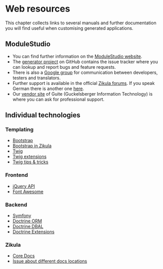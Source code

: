 # Web resources

This chapter collects links to several manuals and further documentation you will find useful when customising generated applications.

## ModuleStudio

* You can find further information on the [ModuleStudio website](https://modulestudio.de/en).
* The [generator project](https://github.com/Guite/MostGenerator) on GitHub contains the issue tracker where you can lookup and report bugs and feature requests.
* There is also a [Google group](http://groups.google.de/group/most-dev) for communication between developers, testers and translators.
* Further support is available in the official [Zikula forums](http://zikula.org/forums/forum/56). If you speak German there is another one [here](http://support.zikula.de/module-CMS_Support_Forum-viewforum-forum-16.htm).
* Our [vendor site](http://guite.de/en) of Guite (Guckelsberger Information Technology) is where you can ask for professional support.

## Individual technologies

### Templating

* [Bootstrap](http://getbootstrap.com/)
* [Bootstrap in Zikula](http://zikula.github.io/bootstrap-docs/)
* [Twig](http://twig.sensiolabs.org/documentation)
* [Twig extensions](https://github.com/twigphp/Twig-extensions/tree/master/doc)
* [Twig tips & tricks](http://de.slideshare.net/javier.eguiluz/twig-tips-and-tricks)

### Frontend

* [jQuery API](http://api.jquery.com/)
* [Font Awesome](http://fontawesome.io/)

### Backend

* [Symfony](https://symfony.com/doc/current/index.html)
* [Doctrine ORM](http://docs.doctrine-project.org/en/latest/)
* [Doctrine DBAL](http://docs.doctrine-project.org/projects/doctrine-dbal/en/latest/)
* [Doctrine Extensions](https://github.com/Atlantic18/DoctrineExtensions/tree/master/doc)

### Zikula

* [Core Docs](https://github.com/zikula/core/tree/master/src/docs)
* [Issue about different docs locations](https://github.com/zikula/core/issues/2503)


